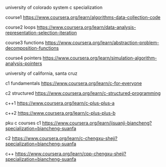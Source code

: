 university of colorado system
c specialization

course1
https://www.coursera.org/learn/algorithms-data-collection-code

course2 loops
https://www.coursera.org/learn/data-analysis-representation-selection-iteration

course3 functions
https://www.coursera.org/learn/abstraction-problem-decomposition-functions

course4 pointers
https://www.coursera.org/learn/simulation-algorithm-analysis-pointers


university of california, santa cruz

c1 fundamentals
https://www.coursera.org/learn/c-for-everyone

c2 structured
https://www.coursera.org/learn/c-structured-programming

c++1
https://www.coursera.org/learn/c-plus-plus-a

c++2
https://www.coursera.org/learn/c-plus-plus-b


pku c courses
c1
https://www.coursera.org/learn/jisuanji-biancheng?specialization=biancheng-suanfa

c2
https://www.coursera.org/learn/c-chengxu-sheji?specialization=biancheng-suanfa

c++
https://www.coursera.org/learn/cpp-chengxu-sheji?specialization=biancheng-suanfa










